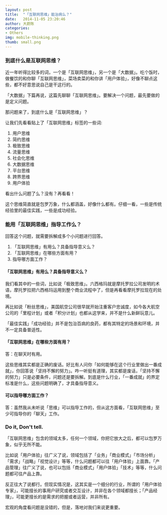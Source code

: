 ```yaml
---
layout: post
title:  "「互联网思维」能治病么？"
date:   2014-11-05 23:20:46
author: 大蔚陈
categories: 
- Others
img: mobile-thinking.png
thumb: small.png
---
```


### 到底什么是互联网思维？

近一年听得比较多的词，一个是「互联网思维」，另一个是「大数据」。吃个饭时，做餐饮的和你聊「互联网思维」，菜场卖菜的和你讲「用户体验」，好像不聊点这些，都不好意思说自己是干这行的。

「大数据」下篇再说，这篇先聊聊「互联网思维」。要解决一个问题，最先要做的是定义问题。

那问题来了，到底什么是「互联网思维」？<!--more-->

让我们先看看贴上了「互联网思维」标签的一些词:

1. 用户思维
2. 简约思维
3. 极致思维
4. 流量思维
5. 社会化思维
6. 大数据思维
7. 平台思维
8. 跨界思维
9. 用户体验

看出什么问题了么？没有？再看看！

这个思维简直就是包罗万象，什么都涵盖，好像什么都有。仔细一看，一些是传统经验里的最佳实践，一些是成功经验。


### 能用「互联网思维」指导工作么？

回答这个问题，就需要拆解成多个小问题进行回答。

1. 「互联网思维」有用么？具备指导意义么？
2. 「互联网思维」在哪些方面有用？
3. 指导哪方面工作？

#### 「互联网思维」有用么？具备指导意义么？

我们看其中的一些词，比如说「极致思维」。六西格玛就是摩托罗拉公司发明的术语，摩托罗拉把六西格玛运用到整个商业流程中了，但是再看看摩托罗拉现在的处境。

再比如说「粉丝思维」，美国航空公司很早就开始注重客户忠诚度，如今各大航空公司的「里程计划」或者「积分计划」也都从这学来，并不是什么新鲜玩意儿。

「最佳实践」「成功经验」并不是包治百病的良药，都有其特定的场景和环境，并不一定具备普适性。

#### 「互联网思维」在哪些方面有用？

答：在聊天时有用。

这些思维其实都是正确的废话。好比有人问你「如何能够在这个行业里做出一番成就」，你回答说「坚持不懈的努力」。咋一听挺有道理，其实都是废话，「坚持不懈的努力」只是必要条件，问题还是要拆解。到底是什么行业，「一番成就」的界定标准是什么，这些问题明确了，才具备指导意义。

<!--「如何让公司快速成长」，你答曰「要有切实可行的战略目标和行动」。说这话当然没错，但是你真的知道该怎么做了么？到底什么是「切实可行的战略目标」，如何制定「战略目标」，「战略目标」和「行动」如何确保有效，等等，都没有具体指导。-->

#### 可以指导哪方面工作？

答：虽然我从未听说「思维」可以指导工作的，但从这方面看，「互联网思维」至少可指导你的「聊天」工作。


### Do it, Don't tell.

「互联网思维」包含的领域太多，任何一个领域，你把它放大之后，都可以包罗万象，似乎无所不能。

比如说「用户体验」往广义了说，领域包括了「业务」「商业模式」「市场分析」「需求」「战略」「视觉设计」等等，什么问题都可以往「用户体验」上面靠。「产品管理」往广义了说，也可以包括「商业模式」「用户体验」「技术」等等，什么问题都可往产品上靠。

反正往大了说都行。但现实情况是，这其实是一个细分的行业，所谓的「用户体验专家」，可能擅长的事用户研究或者交互设计，并非在各个领域都擅长；「产品经理」，可能更擅长的是需求的把握或者运营，并非所有。

宏观的角度看问题是没错的，但是，落地对我们来说更重要。